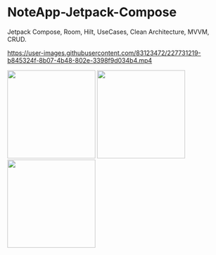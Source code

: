 ﻿# NoteApp-Jetpack-Compose
 
 Jetpack Compose, Room, Hilt, UseCases, Clean Architecture, MVVM, CRUD. 


https://user-images.githubusercontent.com/83123472/227731219-b845324f-8b07-4b48-802e-3398f9d034b4.mp4


 
 <img src="https://user-images.githubusercontent.com/83123472/227731167-d03db45e-bd99-4898-97a3-49a8fb6a5047.png" width="200"> 
 <img src="https://user-images.githubusercontent.com/83123472/227731172-b61b3d28-74a2-43aa-bc01-63badb3cc44b.png" width="200"> 
 <img src="https://user-images.githubusercontent.com/83123472/227731173-db2317af-6c43-4562-a7b5-e42fe61df306.png" width="200"> 
